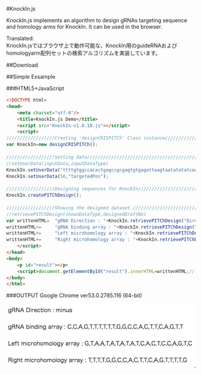 #KnockIn.js

KnockIn.js implements an algorithm to design gRNAs targeting sequence and homology arms for KnockIn. It can be used in the browser.

Translated:  
KnockIn.jsではブラウザ上で動作可能な、KnockIn用のguideRNAおよびhomologyarm配列セットの検索アルゴリズムを実装しています。

##Download

##Simple Exsample

###HTML5+JavaScript
```html
<!DOCTYPE html>
<head>
	<meta charset="utf-8"/>
	<title>KnockIn.js Demo</title>
	<script src="KnockIn-v1.0.10.js"></script>
	<script>
//////////////////Creating 'designCRISPITCh' Class instance///////////////
var KnockIn=new	designCRISPITCh();

//////////////////Setting data////////////////////////////////////////////
//setUserData(inputData,inputDataType)
KnockIn.setUserData("ttttgtggccacactgagccgcgagtgtgagattaagtaatatatatcactccagttttttggccacttcagttttggaccggccccacgaggaacgccaggcacgcttccagtttttaacgcctgccgcgacggccgctcggaaatcgc".toUpperCase(),"sequence");
KnockIn.setUserData(56,"targetedPos");

//////////////////Designing sequences for KnockIn/////////////////////////
KnockIn.createPITChDesign();

//////////////////Showing the designed dataset.////////////////////////////////////
//retrievePITChDesign(shownDataType,designedDraftNo)
var writtenHTML=  "gRNA Direction : "+KnockIn.retrievePITChDesign("Direction",0)+       "<br><br>";
writtenHTML+=     "gRNA binding array : "+KnockIn.retrievePITChDesign("gRNAbindingarray",0)+"<br><br>";
writtenHTML+=     "Left microhomology array : "+KnockIn.retrievePITChDesign("LeftMHarray",0)+     "<br><br>";
writtenHTML+=     "Right microhomology array : "+KnockIn.retrievePITChDesign("RightMHarray",0)+    "<br><br>";
	</script>
</head>
<body>
	<p id="result"></p>
	<script>document.getElementById("result").innerHTML=writtenHTML;//loaded!!!</script>
</body>
</html>
```

###OUTPUT
Google Chrome ver53.0.2785.116 (64-bit)

![simpleexample_result](https://github.com/Kazuki-Nakamae/public/blob/master/KnockIn.js/images/simpleresult.jpg "simpleresult")

